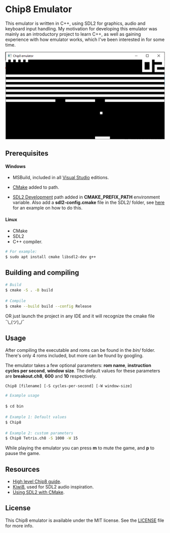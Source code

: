 ﻿# Chip8 Emulator
This emulator is written in C++, using SDL2 for graphics, audio and keyboard input handling. 
My motivation for developing this emulator was mainly as an introductory project to learn C++,
as well as gaining experience with how emulator works, which I've been interested in for some time.

![Image of emulator running Breakout game](images/gameplay.png)

## Prerequisites 

#### Windows
- MSBuild, included in all [Visual Studio](https://visualstudio.microsoft.com/) editions.

- [CMake](https://cmake.org/) added to path.

- [SDL2 Development](https://www.libsdl.org/download-2.0.php) path added in **CMAKE_PREFIX_PATH** environment variable.
Also add a **sdl2-config.cmake** file in the SDL2/ folder, see [here](https://trenki2.github.io/blog/2017/06/02/using-sdl2-with-cmake/)
for an example on how to do this.

#### Linux
- CMake
- SDL2
- C++ compiler.

```bash
# For example:
$ sudo apt install cmake libsdl2-dev g++
```

## Building and compiling
```bash
# Build
$ cmake -S . -B build

# Compile
$ cmake --build build --config Release	
```

OR just launch the project in any IDE and it will recognize the cmake file ¯\\\_(ツ)\_/¯
## Usage
After compiling the executable and roms can be found in the *bin/* folder. There's only 4 roms included,
but more can be found by googling. 

The emulator takes a few optional parameters: **rom name**, 
**instruction cycles per second**, **window size**. The default values for these
parameters are **breakout.ch8**, **600** and **10** respectively.
```
Chip8 [filename] [-S cycles-per-second] [-W window-size]
```

```bash
# Example usage

$ cd bin

# Example 1: Default values
$ Chip8

# Example 2: custom parameters
$ Chip8 Tetris.ch8 -S 1000 -W 15

```


While playing the emulator you can press **m** to mute the game, and **p** to pause the game.

## Resources
- [High level Chip8 guide](https://tobiasvl.github.io/blog/write-a-chip-8-emulator/).
- [Kiwi8](https://github.com/tomdaley92/kiwi-8), used for SDL2 audio inspiration.
- [Using SDL2 with CMake](https://trenki2.github.io/blog/2017/06/02/using-sdl2-with-cmake/).

## License

This Chip8 emulator is available under the MIT license. See the [LICENSE](LICENSE) file for more info.